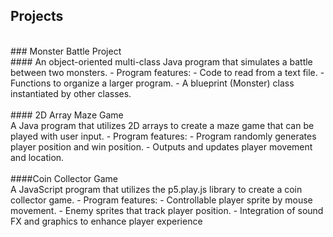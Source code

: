 ## Projects
<br />
### Monster Battle Project
<br />
#### An object-oriented multi-class Java program that simulates a battle between two monsters.
- Program features:
  - Code to read from a text file.
  - Functions to organize a larger program.
  - A blueprint (Monster) class instantiated by other classes.
<br />
<br />
#### 2D Array Maze Game
<br />
A Java program that utilizes 2D arrays to create a maze game that can be played with user input.
- Program features:
  - Program randomly generates player position and win position.
  - Outputs and updates player movement and location.
<br />
<br />
####Coin Collector Game
<br />
A JavaScript program that utilizes the p5.play.js library to create a coin collector game.
- Program features:
  - Controllable player sprite by mouse movement.
  - Enemy sprites that track player position.
  - Integration of sound FX and graphics to enhance player experience

